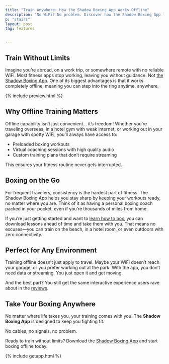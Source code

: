 ```yaml
---
title: "Train Anywhere: How the Shadow Boxing App Works Offline"
description: "No WiFi? No problem. Discover how the Shadow Boxing App lets you train offline, perfect for travel, remote workouts, and staying fit abroad."
p: "stairs"
layout: post
tag: features


---
```


## Train Without Limits

Imagine you’re abroad, on a work trip, or somewhere remote with no reliable WiFi. Most fitness apps stop working, leaving you without guidance. Not [the Shadow Boxing App](/). One of its biggest advantages is that it works completely offline, meaning you can step into the ring anytime, anywhere.

{% include preview.html %}

## Why Offline Training Matters

Offline capability isn’t just convenient... it’s freedom! Whether you’re traveling overseas, in a hotel gym with weak internet, or working out in your garage with spotty WiFi, you’ll always have access to:

- Preloaded boxing workouts
- Virtual coaching sessions with high quality audio
- Custom training plans that don’t require streaming

This ensures your fitness routine never gets interrupted.

## Boxing on the Go

For frequent travelers, consistency is the hardest part of fitness. The Shadow Boxing App helps you stay sharp by keeping your workouts ready, no matter where you are. Think of it as having a personal boxing coach packed in your pocket, even if you’re thousands of miles from home.

If you’re just getting started and want to [learn how to box](/learn-boxing/), you can download lessons ahead of time and take them with you. That means no excuses—you can train on the beach, in a hotel room, or even outdoors with zero connectivity.

## Perfect for Any Environment

Training offline doesn’t just apply to travel. Maybe your WiFi doesn’t reach your garage, or you prefer working out at the park. With the app, you don’t need data or streaming. You just open it and get moving.

And the best part? You still get the same interactive experience users rave about in the [reviews](/reviews/).

## Take Your Boxing Anywhere

No matter where life takes you, your training comes with you. The **Shadow Boxing App** is designed to keep you fighting fit. 

No cables, no signals, no problem.

Ready to train without limits? Download the [Shadow Boxing App](/) and start boxing offline today.

{% include getapp.html %}
